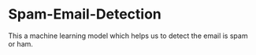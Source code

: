 # Spam-Email-Detection
This a machine learning model which helps us to detect the email is spam or ham.
